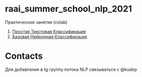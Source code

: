 # raai_summer_school_nlp_2021


Практические занятия (colab)
1. [Простая Текстовая Классификация](https://colab.research.google.com/drive/1ejsJbljP2Pf5svPY1Xqyr_Aro6a1BYTt?usp=sharing )
1. [Базовая Нейронная Классификация](https://colab.research.google.com/drive/10pMJEtJeoW3G-XGE7T7Ep-EiNMpwvB1Y?usp=sharing )


# Contacts
Для добавления в tg группу потока NLP связываться с  @kudep
